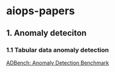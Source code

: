 # aiops-papers

## 1. Anomaly deteciton
### 1.1 Tabular data anomaly detection

[ADBench: Anomaly Detection Benchmark](https://github.com/Minqi824/ADBench)

